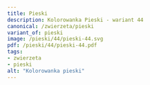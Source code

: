 ```yaml
---
title: Pieski
description: Kolorowanka Pieski - wariant 44
canonical: /zwierzeta/pieski
variant_of: pieski
image: /pieski/44/pieski-44.svg
pdf: /pieski/44/pieski-44.pdf
tags:
- zwierzeta
- pieski
alt: "Kolorowanka pieski"
---
```

